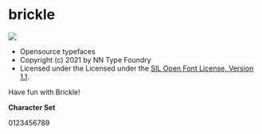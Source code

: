 # brickle




![](https://github.com/nnedashkovsky/brickle/img/brickle.png)

- Opensource typefaces
- Copyright (c) 2021 by NN Type Foundry
- Licensed under the Licensed under the [SIL Open Font License, Version 1.1](./LICENSE.txt).


Have fun with Brickle!


**Character Set**

0123456789
